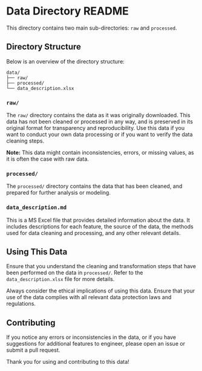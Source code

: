 # Data Directory README

This directory contains two main sub-directories: `raw` and `processed`.

## Directory Structure

Below is an overview of the directory structure:

```
data/
├── raw/
├── processed/
└── data_description.xlsx
```

### `raw/`

The `raw/` directory contains the data as it was originally downloaded. This data has not been cleaned or processed in any way, and is preserved in its original format for transparency and reproducibility. Use this data if you want to conduct your own data processing or if you want to verify the data cleaning steps.

**Note:** This data might contain inconsistencies, errors, or missing values, as it is often the case with raw data.

### `processed/`

The `processed/` directory contains the data that has been cleaned, and prepared for further analysis or modeling. 

### `data_description.md`

This is a MS Excel file that provides detailed information about the data. It includes descriptions for each feature, the source of the data, the methods used for data cleaning and processing, and any other relevant details.

## Using This Data

Ensure that you understand the cleaning and transformation steps that have been performed on the data in `processed/`. Refer to the `data_description.xlsx` file for more details.

Always consider the ethical implications of using this data. Ensure that your use of the data complies with all relevant data protection laws and regulations.

## Contributing

If you notice any errors or inconsistencies in the data, or if you have suggestions for additional features to engineer, please open an issue or submit a pull request.

Thank you for using and contributing to this data!
```
